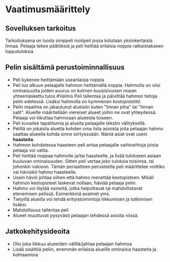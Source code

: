 # Vaatimusmäärittely
## Sovelluksen tarkoitus
Tarkoituksena on luoda simppeli roolipeli jossa kolutaan yksinkertaista linnaa. Pelaaja tekee päätöksiä ja peli heittää erilaisia noppia ratkaistakseen lopputuloksia
## Pelin sisältämä perustoiminnallisuus
* Peli kykenee heittämään useanlaisia noppia 
* Peli luo alkuun pelaajalle hahmon heittämällä noppia. Hahmolla on viisi ominaisuutta joiden suurus on kolmen kuusisivuisen nopan yhteenlaskettu tulos.#Valmis Peli tallentaa ja päivittää hahmon tietoja pelin edetessä. Lisäksi hahmolla on kymmenen *kestopistettä*. 
* Pelin maailma on jakautunut alueisiin kuten "linnan piha" tai "linnan salit". Alueille määritellään viereiset alueet joihin ne ovat yhteydessä. Pelaaja voi liikuttaa hahmoaan alueesta toiseen. 
* Peli kuvailee tapahtumia ja alueita pelaajalle tekstin välityksellä. 
* Pelillä on jokaista aluetta kohden oma lista asioista joita pelaajan hahmo saattaa alueella kohda sinne siirtyessään. Nämä asiat ovat usein **haasteita**. 
* Hahmon kohdatessa haasteen peli antaa pelaajalle vaihtoehtoja joista pelaaja voi valita. 
* Peli heittää noppaa hahmolle ja/tai haasteelle, ja lisää tulokseen asiaan kuuluvan ominaisuuden. Sitten peli vertaa joko tuloksia toisiinsa, tai johonkin vakioon. Tämän periaatteen perusteella peli määrittelee voittiko vai hävisikö hahmo haasteelle. 
* Usein häviö johtaa siihen että hahmo menettää kestopisteen. Mikäli hahmon kestopisteet laskevat nollaan, häviää pelaaja pelin. 
* Hahmo voi löytää esineitä, jotka helpottavat tai mahdollistavat etenemisen pelissä. Esimerkkinä avaimet yms. 
* Tietyillä alueilla voi tehdä erityistoimintoja liikkumisen ja tutkimisen lisäksi. 
* Mahdollisuus tallentaa peli 
* Alueet muuttuvat pysyvästi pelaajan tehdessä asioita niissä. 

## Jatkokehitysideoita

* Olio joka liikkuu alueeiden välillä/jahtaa pelaajan hahmoa
* Lisää sisältöä peliin, enemmän erilaisia alueille ominaisia haasteita ja kohtaamisia
